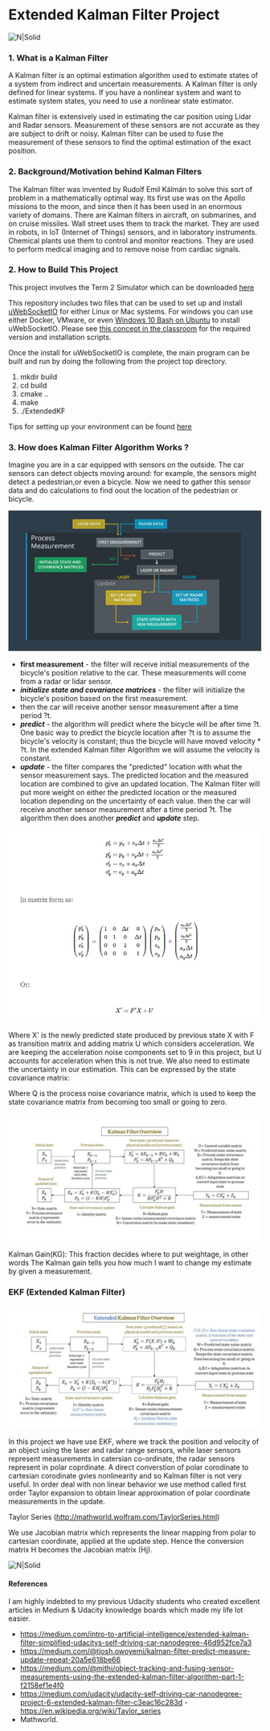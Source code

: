# Extended Kalman Filter Project

![N|Solid](https://www.mathworks.com/content/dam/mathworks/videos/u/Understanding-Kalman-Filters-Part-3-Optimal-State-Estimator.mp4/_jcr_content/renditions/S2E3_Thumbnail.jpg)


### 1. What is a Kalman Filter
A Kalman filter is an optimal estimation algorithm used to estimate states of a system from indirect and uncertain measurements. A Kalman filter is only defined for linear systems. If you have a nonlinear system and want to estimate system states, you need to use a nonlinear state estimator.

Kalman filter is extensively used in estimating the car position using Lidar and Radar sensors. Measurement of these sensors are not accurate as they are subject to drift or noisy. Kalman filter can be used to fuse the measurement of these sensors to find the optimal estimation of the exact position.

### 2. Background/Motivation behind Kalman Filters
The Kalman filter was invented by Rudolf Emil Kálmán to solve this sort of problem in a mathematically optimal way. Its first use was on the Apollo missions to the moon, and since then it has been used in an enormous variety of domains. There are Kalman filters in aircraft, on submarines, and on cruise missiles. Wall street uses them to track the market. They are used in robots, in IoT (Internet of Things) sensors, and in laboratory instruments. Chemical plants use them to control and monitor reactions. They are used to perform medical imaging and to remove noise from cardiac signals.

### 2. How to Build This Project
This project involves the Term 2 Simulator which can be downloaded [here](https://github.com/udacity/self-driving-car-sim/releases)

This repository includes two files that can be used to set up and install [uWebSocketIO](https://github.com/uWebSockets/uWebSockets) for either Linux or Mac systems. For windows you can use either Docker, VMware, or even [Windows 10 Bash on Ubuntu](https://www.howtogeek.com/249966/how-to-install-and-use-the-linux-bash-shell-on-windows-10/) to install uWebSocketIO. Please see [this concept in the classroom](https://classroom.udacity.com/nanodegrees/nd013/parts/40f38239-66b6-46ec-ae68-03afd8a601c8/modules/0949fca6-b379-42af-a919-ee50aa304e6a/lessons/f758c44c-5e40-4e01-93b5-1a82aa4e044f/concepts/16cf4a78-4fc7-49e1-8621-3450ca938b77) for the required version and installation scripts.

Once the install for uWebSocketIO is complete, the main program can be built and run by doing the following from the project top directory.

1. mkdir build
2. cd build
3. cmake ..
4. make
5. ./ExtendedKF

Tips for setting up your environment can be found [here](https://classroom.udacity.com/nanodegrees/nd013/parts/40f38239-66b6-46ec-ae68-03afd8a601c8/modules/0949fca6-b379-42af-a919-ee50aa304e6a/lessons/f758c44c-5e40-4e01-93b5-1a82aa4e044f/concepts/23d376c7-0195-4276-bdf0-e02f1f3c665d)


### 3.  How does Kalman Filter Algorithm Works ?
Imagine you are in a car equipped with sensors on the outside. The car sensors can detect objects moving around: for example, the sensors might detect a pedestrian,or even a bicycle. Now we need to gather this sensor data and do calculations to find oout the location of the pedestrian or bicycle.

![](./assets/1.jpg)

- **first measurement** - the filter will receive initial measurements of the bicycle's position relative to the car. These measurements will come from a radar or lidar sensor. 
- ***initialize state and covariance matrices*** - the filter will initialize the bicycle's position based on the first measurement.
- then the car will receive another sensor measurement after a time period ?t.
- ***predict*** - the algorithm will predict where the bicycle will be after time ?t. One basic way to predict the bicycle location after ?t is to assume the bicycle's velocity is constant; thus the bicycle will have moved velocity * ?t. In the extended Kalman filter Algorithm we will assume the velocity is constant.
- ***update*** - the filter compares the "predicted" location with what the sensor measurement says. The predicted location and the measured location are combined to give an updated location. The Kalman filter will put more weight on either the predicted location or the measured location depending on the uncertainty of each value.
then the car will receive another sensor measurement after a time period ?t. The algorithm then does another ***predict*** and ***update*** step.

![](./assets/4.jpg)




Where X' is the newly predicted state produced by previous state X with F as  transition matrix and adding matrix U which considers acceleration.
We are keeping the acceleration noise components set to 9 in this project,  but U accounts for acceleration when this is not true. We also need to estimate the uncertainty in our estimation. This can be expressed by the state covariance matrix:


Where Q is the process noise covariance matrix, which is used to keep the state covariance matrix from becoming too small or going to zero.

![](./assets/2.jpg)


Kalman Gain(KG): This fraction decides where to put weightage, in other words The Kalman gain tells you how much I want to change my estimate by given a measurement.


### EKF (Extended Kalman Filter)

![](./assets/3.jpg)

In this project we have use EKF, where we track the position and velocity of an object using the laser and radar range sensors, while laser
sensors represent measurements in catersian co-ordinate, the radar sensors represent in polar coprdinate. A direct converstion of polar corodinate to
cartesian corodinate gvies nonlinearity and so Kalman filter is not very useful. In order deal with non linear behavior we use method called first order
Taylor expansion to obtain linear approximation of polar coordinate measurements in the update.

Taylor Series (http://mathworld.wolfram.com/TaylorSeries.html)

We use Jacobian matrix which represents the linear mapping from polar to cartesian coordinate, applied at the update step. Hence the conversion matrix
H becomes the Jacobian matrix (Hj).

![N|Solid](https://cdn-images-1.medium.com/max/800/1*21JI6_5U7hlxwBac7Rm8LA.gif)


#### References
I am highly indebted to my previous Udacity students who created excellent articles in Medium & Udacity knowledge boards which made my life lot easier.
- https://medium.com/intro-to-artificial-intelligence/extended-kalman-filter-simplified-udacitys-self-driving-car-nanodegree-46d952fce7a3
- https://medium.com/@tjosh.owoyemi/kalman-filter-predict-measure-update-repeat-20a5e618be66
- https://medium.com/@mithi/object-tracking-and-fusing-sensor-measurements-using-the-extended-kalman-filter-algorithm-part-1-f2158ef1e4f0
- https://medium.com/udacity/udacity-self-driving-car-nanodegree-project-6-extended-kalman-filter-c3eac16c283d
-https://en.wikipedia.org/wiki/Taylor_series
- Mathworld.

